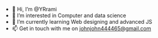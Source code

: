 - 👋 Hi, I’m @YRrami
- 👀 I’m interested in Computer and data science
- 🌱 I’m currently learning Web designing and advanced JS
- 📫 Get in touch with me on johnjohn444465@gmail.com

<!---
YRrami/YRrami is a ✨ special ✨ repository because its `README.md` (this file) appears on your GitHub profile.
You can click the Preview link to take a look at your changes.
--->
